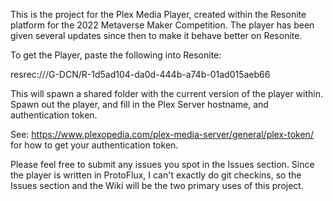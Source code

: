This is the project for the Plex Media Player, created within the Resonite platform for the 2022 Metaverse Maker Competition. The player has been given several updates since then to make it behave better on Resonite.

To get the Player, paste the following into Resonite:

resrec:///G-DCN/R-1d5ad104-da0d-444b-a74b-01ad015aeb66

This will spawn a shared folder with the current version of the player within. Spawn out the player, and fill in the Plex Server hostname, and authentication token.

See: https://www.plexopedia.com/plex-media-server/general/plex-token/ for how to get your authentication token.

Please feel free to submit any issues you spot in the Issues section. Since the player is written in ProtoFlux, I can't exactly do git checkins, so the Issues section and the Wiki will be the two primary uses of this project.

